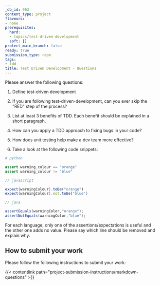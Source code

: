 ```yaml
---
_db_id: 963
content_type: project
flavours:
- none
prerequisites:
  hard:
  - topics/test-driven-development
  soft: []
protect_main_branch: false
ready: true
submission_type: repo
tags:
- tdd
title: Test Driven Development - Questions
---
```


Please answer the following questions:

1. Define test-driven development

2. If you are following test-driven-development, can you ever skip the "RED" step of the process?

3. List at least 3 benefits of TDD. Each benefit should be explained in a short paragraph.

4. How can you apply a TDD approach to fixing bugs in your code?

5. How does unit testing help make a dev team more effective?

6. Take a look at the following code snippets:

```python
# python

assert warning_colour == "orange"
assert warning_colour != "blue"
```

```javascript
// javascript

expect(warningColour).toBe("orange")
expect(warningColour).not.toBe("blue")
```

```java
// java

assertEquals(warningColor,"orange");
assertNotEquals(warningColor,"blue");
```

For each language, only one of the assertions/expectations is useful and the other one adds no value. Please say which line should be removed and explain why.

## How to submit your work

Please follow the following instructions to submit your work:

{{< contentlink path="project-submission-instructions/markdown-questions" >}}